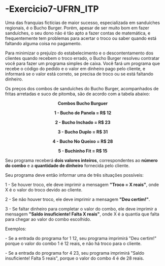 # -Exercicio7-UFRN_ITP

<p>Uma das franquias fictícias de maior sucesso, especializada em sanduíches regionais, é o Bucho Burger. Porém, apesar de ser muito bom em fazer sanduíches, o seu dono não é tão apto a fazer contas de matemática, e frequentemente tem problemas para acertar o troco ou saber quando está faltando alguma coisa no pagamento.</p>
<p>Para minimizar o prejuízo do estabelecimento e o descontentamento dos clientes quando recebem o troco errado, o Bucho Burger resolveu contratar você para fazer um programa simples de caixa. Você fará um programa que recebe o código do pedido e o valor em dinheiro pago pelo cliente, e informará se o valor está correto, se precisa de troco ou se está faltando dinheiro.</p>
<p>Os preços dos combos de sanduíches do Bucho Burger, acompanhados de fritas arretadas e suco de pitomba, são de acordo com a tabela abaixo:</p>
<p style="text-align: center;"><strong>Combos Bucho Burguer</strong></p>
<p style="text-align: center;"><strong>1 - Bucho de Panela = R$ 12</strong></p>
<p style="text-align: center;"><strong>2 - Bucho Inchado = R$ 23</strong></p>
<p style="text-align: center;"><strong>3 - Bucho Duplo = R$ 31</strong></p>
<p style="text-align: center;"><strong>4 - Bucho No Queixo = R$ 28</strong></p>
<p style="text-align: center;"><strong>5 - Buchinho Fit = R$ 15</strong></p>
<p>Seu programa receberá <strong>dois valores inteiros</strong>, correspondentes ao <strong>número do combo</strong> e a <strong>quantidade de dinheiro</strong> fornecida pelo cliente. <br></p>
<p>Seu programa deve então informar uma de três situações possíveis:</p>
<p>1 - Se houver troco, ele deve imprimir a mensagem <strong>"Troco = X reais"</strong>, onde X é o valor do troco devido ao cliente.</p>
<p>2 - Se não houver troco, ele deve imprimir a mensagem <strong>"Deu certim!"</strong>.</p>
<p>3 - Se faltar dinheiro para completar o valor do combo, ele deve imprimir a mensagem <strong>"Saldo insuficiente! Falta X reais"</strong>, onde X é a quantia que falta para chegar ao valor do combo escolhido.</p>
<p>Exemplos:</p>
<p>- Se a entrada do programa for 1 12, seu programa imprimirá "Deu certim!" porque o valor do combo 1 é 12 reais, e não há troco para o cliente.</p>
<p>- Se a entrada do programa for 4 23, seu programa imprimirá "Saldo insuficiente! Falta 5 reais", porque o valor do combo 4 é de 28 reais.<br></p>
